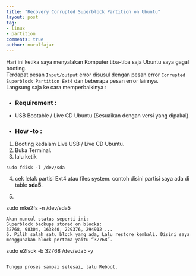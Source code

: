 ```yaml
---
title: "Recovery Corrupted Superblock Partition on Ubuntu"
layout: post
tag:
- linux
- partition
comments: true
author: nurulfajar
---
```


Hari ini ketika saya menyalakan Komputer tiba-tiba saja Ubuntu saya gagal booting.   
Terdapat pesan `Input/output` error disusul dengan pesan error `Corrupted Superblock Partition Ext4` dan beberapa pesan error lainnya.   
Langsung saja ke cara memperbaikinya :

* ### Requirement :
* USB Bootable / Live CD Ubuntu (Sesuaikan dengan versi yang dipakai).

* ### How -to :
1. Booting kedalam Live USB / Live CD Ubuntu.
2. Buka Terminal.
3. lalu ketik
```
sudo fdisk -l /dev/sda
```
4. cek letak partisi Ext4 atau files system. contoh disini partisi saya ada di table **sda5**.
5. ```
sudo mke2fs -n /dev/sda5
```
Akan muncul status seperti ini:   
Superblock backups stored on blocks:
32768, 98304, 163840, 229376, 294912 ...
6. Pilih salah satu block yang ada, Lalu restore kembali. Disini saya menggunakan block pertama yaitu “32768”.
```
sudo e2fsck -b 32768 /dev/sda5 -y
```

Tunggu proses sampai selesai, lalu Reboot.  
